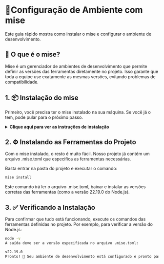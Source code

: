 # 🚀Configuração de Ambiente com mise
Este guia rápido mostra como instalar o mise e configurar o ambiente de desenvolvimento.

## 🤔 O que é o mise?
Mise é um gerenciador de ambientes de desenvolvimento que permite definir as versões das ferramentas diretamente no projeto. Isso garante que toda a equipe use exatamente as mesmas versões, evitando problemas de compatibilidade.

## 1. 📦 Instalação do mise
Primeiro, você precisa ter o mise instalado na sua máquina. Se você já o tem, pode pular para o próximo passo.

<details>
<summary><strong>Clique aqui para ver as instruções de instalação</strong></summary>

Para macOS ou Linux (usando Homebrew)
```Bash
brew install mise
```
Para macOS ou Linux (usando o instalador oficial)
```Bash
curl https://mise.run | sh
```
Para Windows (usando winget)
```Bash
winget install jdx.mise
```

💡 Importante: Após a instalação, siga as instruções no terminal para adicionar o mise ao seu shell (ex: echo 'eval "$(mise activate bash)"' >> ~/.bashrc). Isso garante que ele funcione automaticamente. Para mais detalhes e configuração no windows, consulte a [documentação oficial do mise](https://mise.jdx.dev/getting-started.html)

</details>

## 2. ⚙️ Instalando as Ferramentas do Projeto
Com o mise instalado, o resto é muito fácil. Nosso projeto já contém um arquivo .mise.toml que especifica as ferramentas necessárias.

Basta entrar na pasta do projeto e executar o comando:

```Bash
mise install
```
Este comando irá ler o arquivo .mise.toml, baixar e instalar as versões corretas das ferramentas (como a versão 22.19.0 do Node.js).

## 3. ✅ Verificando a Instalação
Para confirmar que tudo está funcionando, execute os comandos das ferramentas definidas no projeto. Por exemplo, para verificar a versão do Node.js:

```Bash
node -v
A saída deve ser a versão especificada no arquivo .mise.toml:
```
```Bash
v22.19.0
Pronto! 🎉 Seu ambiente de desenvolvimento está configurado e pronto para uso.
```